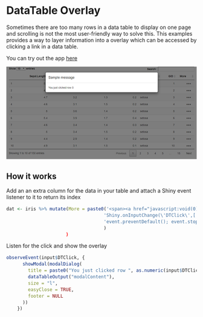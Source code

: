 # DataTable Overlay
Sometimes there are too many rows in a data table to display on one page and scrolling is not the most user-friendly way to solve this. This examples provides a way to layer information into a overlay which can be accessed by clicking a link in a data table. 

You can try out the app [here](https://shiny.epi-interactive.com/datatable_overlay/)

![alt text](modal-thumbnail.PNG)

## How it works
Add an an extra column for the data in your table and attach a Shiny event listener to it to return its index

``` r
dat <- iris %>% mutate(More = paste0('<span><a href="javascript:void(0)" onmousedown="',
                                    'Shiny.onInputChange(\'DTClick\',[', 1:n(), ',Math.random()]);',
                                    'event.preventDefault(); event.stopPropagation(); return false;"><font color="grey">&#9679;&#9679;&#9679;</font></a></span>')
                                    )
                      )

```

Listen for the click and show the overlay
``` r
observeEvent(input$DTClick, {
      showModal(modalDialog(
        title = paste0("You just clicked row ", as.numeric(input$DTClick[1])),
        dataTableOutput("modalContent"),
        size = "l",
        easyClose = TRUE,
        footer = NULL
      ))
    })
```
